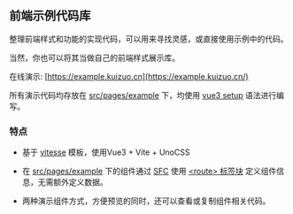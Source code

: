## 前端示例代码库

整理前端样式和功能的实现代码，可以用来寻找灵感，或直接使用示例中的代码。

当然，你也可以将其当做自己的前端样式展示库。

在线演示: [https://example.kuizuo.cn](https://example.kuizuo.cn/)

所有演示代码均存放在 [src/pages/example](https://github.com/kuizuo/example/tree/main/src/pages/example) 下，均使用 [vue3 setup](https://cn.vuejs.org/api/sfc-script-setup.html#script-setup) 语法进行编写。

### 特点

- 基于 [vitesse](https://github.com/antfu/vitesse) 模板，使用Vue3 + Vite + UnoCSS

- 在 [src/pages/example](https://github.com/kuizuo/example/tree/main/src/pages/example) 下的组件通过 [SFC](https://cn.vuejs.org/api/sfc-spec.html#sfc-syntax-specification) 使用 [\<route\> 标签块](https://github.com/hannoeru/vite-plugin-pages#sfc-custom-block-for-route-data) 定义组件信息，无需额外定义数据。

- 两种演示组件方式，方便预览的同时，还可以查看或复制组件相关代码。
